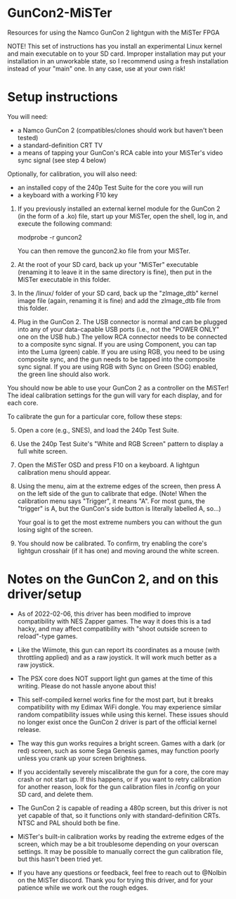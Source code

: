 # GunCon2-MiSTer
Resources for using the Namco GunCon 2 lightgun with the MiSTer FPGA

NOTE! This set of instructions has you install an experimental
Linux kernel and main executable on to your SD card.
Improper installation may put your installation in an unworkable state,
so I recommend using a fresh installation instead of your "main" one.
In any case, use at your own risk!

# Setup instructions

You will need:
- a Namco GunCon 2 (compatibles/clones should work but haven't been tested)
- a standard-definition CRT TV
- a means of tapping your GunCon's RCA cable into your MiSTer's video
  sync signal (see step 4 below)

Optionally, for calibration, you will also need:
- an installed copy of the 240p Test Suite for the core you will run
- a keyboard with a working F10 key

1. If you previously installed an external kernel module for the GunCon 2
   (in the form of a .ko) file, start up your MiSTer, open the shell,
   log in, and execute the following command:

   modprobe -r guncon2

   You can then remove the guncon2.ko file from your MiSTer.

2. At the root of your SD card, back up your "MiSTer" executable
   (renaming it to leave it in the same directory is fine), then put in
   the MiSTer executable in this folder.

3. In the /linux/ folder of your SD card, back up the "zImage\_dtb" kernel
   image file (again, renaming it is fine) and add the zImage\_dtb file
   from this folder.

4. Plug in the GunCon 2. The USB connector is normal and can be plugged
   into any of your data-capable USB ports (i.e., not the "POWER ONLY"
   one on the USB hub.) The yellow RCA connector needs to be connected
   to a composite sync signal. If you are using Component, you can tap
   into the Luma (green) cable. If you are using RGB, you need to be using
   composite sync, and the gun needs to be tapped into the composite sync
   signal. If you are using RGB with Sync on Green (SOG) enabled, the green
   line should also work.


You should now be able to use your GunCon 2 as a controller on the MiSTer!
The ideal calibration settings for the gun will vary for each display, and
for each core.

To calibrate the gun for a particular core, follow these steps:

5. Open a core (e.g., SNES), and load the 240p Test Suite.

6. Use the 240p Test Suite's "White and RGB Screen" pattern to display
   a full white screen.

7. Open the MiSTer OSD and press F10 on a keyboard. A lightgun calibration
   menu should appear.

8. Using the menu, aim at the extreme edges of the screen, then press A
   on the left side of the gun to calibrate that edge. (Note! When the
   calibration menu says "Trigger", it means "A". For most guns, the
   "trigger" is A, but the GunCon's side button is literally
   labelled A, so...)

   Your goal is to get the most extreme numbers you can without the gun
   losing sight of the screen.

9. You should now be calibrated. To confirm, try enabling the core's
   lightgun crosshair (if it has one) and moving around the white screen.


# Notes on the GunCon 2, and on this driver/setup

- As of 2022-02-06, this driver has been modified to improve compatibility
  with NES Zapper games. The way it does this is a tad hacky, and may
  affect compatibility with "shoot outside screen to reload"-type games.
  
- Like the Wiimote, this gun can report its coordinates as a mouse (with
  throttling applied) and as a raw joystick. It will work much better as
  a raw joystick.

- The PSX core does NOT support light gun games at the time of this
  writing. Please do not hassle anyone about this!

- This self-compiled kernel works fine for the most part, but it breaks
  compatibility with my Edimax WiFi dongle. You may experience similar
  random compatibility issues while using this kernel. These issues
  should no longer exist once the GunCon 2 driver is part of the
  official kernel release.

- The way this gun works requires a bright screen. Games with a dark
  (or red) screen, such as some Sega Genesis games, may function poorly
  unless you crank up your screen brightness.

- If you accidentally severely miscalibrate the gun for a core, the core
  may crash or not start up. If this happens, or if you want to retry
  calibration for another reason, look for the gun calibration files in
  /config on your SD card, and delete them.

- The GunCon 2 is capable of reading a 480p screen, but this driver is
  not yet capable of that, so it functions only with standard-definition
  CRTs. NTSC and PAL should both be fine.

- MiSTer's built-in calibration works by reading the extreme edges of
  the screen, which may be a bit troublesome depending on your overscan
  settings. It may be possible to manually correct the gun calibration
  file, but this hasn't been tried yet.
  
- If you have any questions or feedback, feel free to reach out to
  @Nolbin on the MiSTer discord. Thank you for trying this driver, and
  for your patience while we work out the rough edges.
